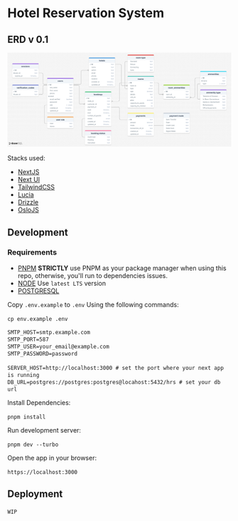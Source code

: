 # Hotel Reservation System

## ERD v 0.1
![image](/docs/media/erd.png)

Stacks used:

- [NextJS](https://github.com/vercel/next.js)
- [Next UI](https://nextui.org/)
- [TailwindCSS](https://github.com/tailwindlabs/tailwindcss)
- [Lucia](https://github.com/lucia-auth/lucia)
- [Drizzle](https://github.com/drizzle-team/drizzle-orm)
- [OsloJS](https://github.com/oslo-project)

## Development

### Requirements

- [PNPM](https://pnpm.io/installation)
  **STRICTLY** use PNPM as your package manager when using this repo, otherwise, you'll run to dependencies issues.
- [NODE](https://nodejs.org/en)
  Use `latest LTS` version
- [POSTGRESQL](https://www.postgresql.org/)
  

Copy `.env.example` to `.env` Using the following commands:

`cp env.example .env`

```env
SMTP_HOST=smtp.example.com
SMTP_PORT=587
SMTP_USER=your_email@example.com
SMTP_PASSWORD=password

SERVER_HOST=http://localhost:3000 # set the port where your next app is running
DB_URL=postgres://postgres:postgres@locahost:5432/hrs # set your db url
```

Install Dependencies:

`pnpm install`

Run development server:

`pnpm dev --turbo`

Open the app in your browser:

`https://localhost:3000`

## Deployment

`WIP`
